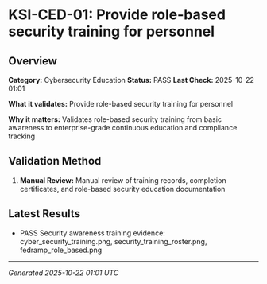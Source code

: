 # KSI-CED-01: Provide role-based security training for personnel

## Overview

**Category:** Cybersecurity Education
**Status:** PASS
**Last Check:** 2025-10-22 01:01

**What it validates:** Provide role-based security training for personnel

**Why it matters:** Validates role-based security training from basic awareness to enterprise-grade continuous education and compliance tracking

## Validation Method

1. **Manual Review:** Manual review of training records, completion certificates, and role-based security education documentation

## Latest Results

- PASS Security awareness training evidence: cyber_security_training.png, security_training_roster.png, fedramp_role_based.png

---
*Generated 2025-10-22 01:01 UTC*